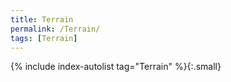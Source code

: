 ```yaml
---
title: Terrain
permalink: /Terrain/
tags: [Terrain]
---
```


{% include index-autolist tag="Terrain" %}{:.small}
